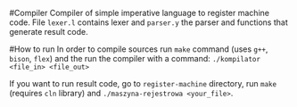 #Compiler
Compiler of simple imperative language to register machine code. File `lexer.l` contains lexer and `parser.y` the parser and functions that generate result code.

#How to run
In order to compile sources run `make` command (uses `g++`, `bison`, `flex`) and the run the compiler with a command:
`./kompilator <file_in> <file_out>`

If you want to run result code, go to `register-machine` directory, run `make` (requires `cln` library) and `./maszyna-rejestrowa <your_file>`.